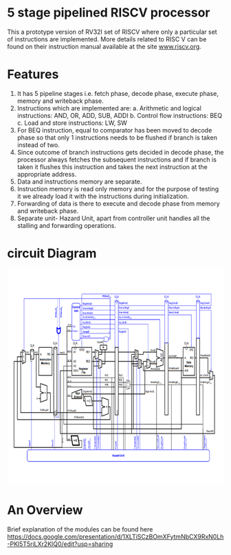 # 5 stage pipelined RISCV processor
This a prototype version of RV32I set of RISCV where only a particular set of instructions are implemented. More details related to RISC V can be found on their instruction manual available at the site www.riscv.org.
 
# Features
1. It has 5 pipeline stages i.e. fetch phase, decode phase, execute phase, memory and writeback phase.
2. Instructions which are implemented are:
               a. Arithmetic and logical instructions: AND, OR, ADD, SUB, ADDI
               b. Control flow instructions: BEQ
               c. Load and store instructions: LW, SW
3. For BEQ instruction, equal to comparator has been moved to decode phase so that only 1 instructions needs to be flushed if branch is taken instead of two.
4. Since outcome of branch instructions gets decided in decode phase, the processor always fetches the subsequent instructions and if branch is taken it flushes this instruction and takes the next instruction at the appropriate address.
5. Data and instructions memory are separate.
6. Instruction memory is read only memory and for the purpose of testing it we already load it with the instructions during initialization.
7. Forwarding of data is there to execute and decode phase from memory and writeback phase.
8. Separate unit- Hazard Unit, apart from controller unit handles all the stalling and forwarding operations.

# circuit Diagram

<img src="https://github.com/garvitgupta08/5-stage-pipelined-RISCV-processor/blob/master/circuit.PNG" width="700" height="500" />

# An Overview
Brief explanation of the modules can be found here https://docs.google.com/presentation/d/1XLTiSCzBOmXFytmNbCX9RxN0Lh-PKl5T5riLXr2KlQ0/edit?usp=sharing
